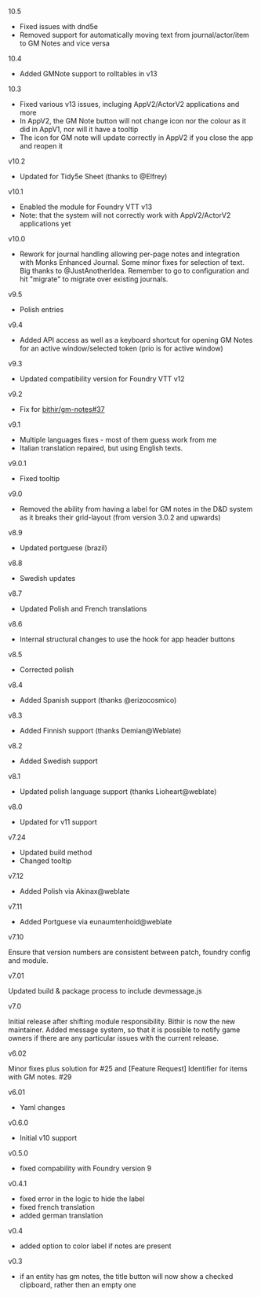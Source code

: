 10.5
- Fixed issues with dnd5e
- Removed support for automatically moving text from journal/actor/item to GM Notes and vice versa

10.4
- Added GMNote support to rolltables in v13

10.3
- Fixed various v13 issues, incluging AppV2/ActorV2 applications and more
- In AppV2, the GM Note button will not change icon nor the colour as it did in AppV1, nor will it have a tooltip
- The icon for GM note will update correctly in AppV2 if you close the app and reopen it

v10.2
- Updated for Tidy5e Sheet (thanks to @Elfrey)

v10.1
- Enabled the module for Foundry VTT v13
- Note: that the system will not correctly work with AppV2/ActorV2 applications yet

v10.0

- Rework for journal handling allowing per-page notes and integration with Monks Enhanced Journal.  Some minor fixes for selection of text.  Big thanks to @JustAnotherIdea.  Remember to go to configuration and hit "migrate" to migrate over existing journals.

v9.5

- Polish entries

v9.4

- Added API access as well as a keyboard shortcut for opening GM Notes for an active window/selected token (prio is for active window)

v9.3

- Updated compatibility version for Foundry VTT v12

v9.2

- Fix for [bithir/gm-notes#37](https://github.com/bithir/gm-notes/issues/37)

v9.1

- Multiple languages fixes - most of them guess work from me
- Italian translation repaired, but using English texts.

v9.0.1
- Fixed tooltip

v9.0
- Removed the ability from having a label for GM notes in the D&D system as it breaks their grid-layout (from version 3.0.2 and upwards)

v8.9
- Updated portguese (brazil)

v8.8
- Swedish updates

v8.7
- Updated Polish and French translations

v8.6
- Internal structural changes to use the hook for app header buttons

v8.5
- Corrected polish

v8.4
- Added Spanish support (thanks @erizocosmico)

v8.3
- Added Finnish support (thanks Demian@Weblate)

v8.2
- Added Swedish support

v8.1
- Updated polish language support (thanks Lioheart@weblate)

v8.0
- Updated for v11 support

v7.24

- Updated build method
- Changed tooltip

v7.12

- Added Polish via Akinax@weblate
 
v7.11

- Added Portguese via eunaumtenhoid@weblate

v7.10

Ensure that version numbers are consistent between patch, foundry config and module.

v7.01

Updated build & package process to include devmessage.js

v7.0

Initial release after shifting module responsibility. Bithir is now the new maintainer.
Added message system, so that it is possible to notify game owners if there are any particular issues with the current release.

v6.02

Minor fixes plus solution for #25 and [Feature Request] Identifier for items with GM notes.  #29

v6.01

- Yaml changes

v0.6.0
 - Initial v10 support

v0.5.0
 - fixed compability with Foundry version 9

v0.4.1
 - fixed error in the logic to hide the label
 - fixed french translation
 - added german translation

v0.4
  - added option to color label if notes are present

v0.3
  - if an entity has gm notes, the title button will now show a checked clipboard, rather then an empty one
